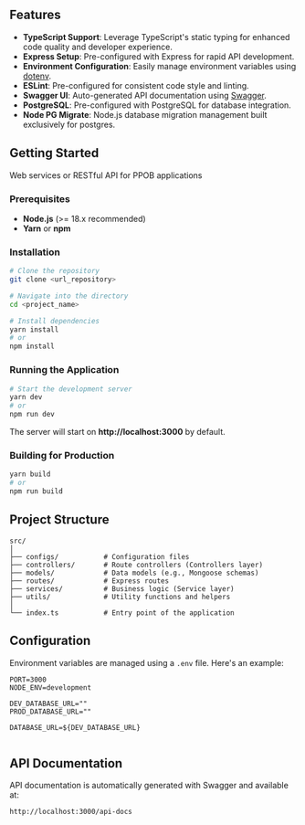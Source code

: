 ## Features

- **TypeScript Support**: Leverage TypeScript's static typing for enhanced code quality and developer experience.
- **Express Setup**: Pre-configured with Express for rapid API development.
- **Environment Configuration**: Easily manage environment variables using [dotenv](https://github.com/motdotla/dotenv).
- **ESLint**: Pre-configured for consistent code style and linting.
- **Swagger UI**: Auto-generated API documentation using [Swagger](https://swagger.io/).
- **PostgreSQL**: Pre-configured with PostgreSQL for database integration.
- **Node PG Migrate**: Node.js database migration management built exclusively for postgres.

## Getting Started
Web services or RESTful API for PPOB applications

### Prerequisites

- **Node.js** (>= 18.x recommended)
- **Yarn** or **npm**

### Installation

```bash
# Clone the repository
git clone <url_repository>

# Navigate into the directory
cd <project_name>

# Install dependencies
yarn install
# or
npm install
```

### Running the Application

```bash
# Start the development server
yarn dev
# or
npm run dev
```

The server will start on **http://localhost:3000** by default.

### Building for Production

```bash
yarn build
# or
npm run build
```

## Project Structure

```
src/
│
├── configs/           # Configuration files
├── controllers/       # Route controllers (Controllers layer)
├── models/            # Data models (e.g., Mongoose schemas)
├── routes/            # Express routes
├── services/          # Business logic (Service layer)
├── utils/             # Utility functions and helpers
│
└── index.ts           # Entry point of the application
```

## Configuration

Environment variables are managed using a `.env` file. Here's an example:

```
PORT=3000
NODE_ENV=development

DEV_DATABASE_URL=""
PROD_DATABASE_URL=""

DATABASE_URL=${DEV_DATABASE_URL}


```

## API Documentation

API documentation is automatically generated with Swagger and available at:

```
http://localhost:3000/api-docs
```


